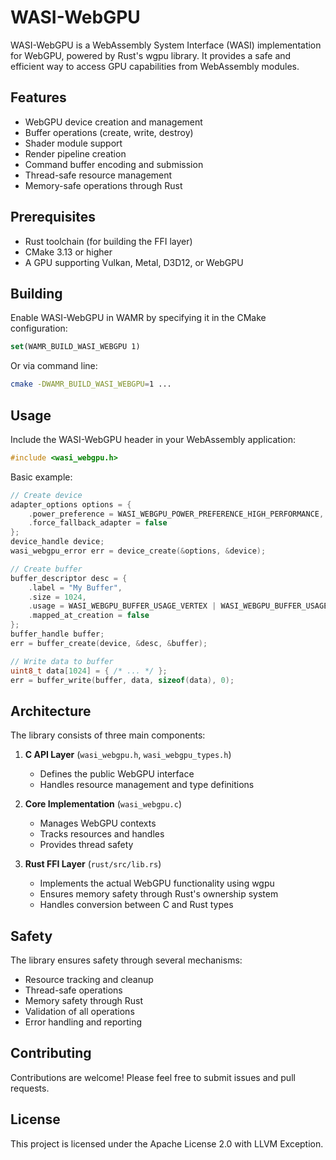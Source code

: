 # WASI-WebGPU

WASI-WebGPU is a WebAssembly System Interface (WASI) implementation for WebGPU, powered by Rust's wgpu library. It provides a safe and efficient way to access GPU capabilities from WebAssembly modules.

## Features

- WebGPU device creation and management
- Buffer operations (create, write, destroy)
- Shader module support
- Render pipeline creation
- Command buffer encoding and submission
- Thread-safe resource management
- Memory-safe operations through Rust

## Prerequisites

- Rust toolchain (for building the FFI layer)
- CMake 3.13 or higher
- A GPU supporting Vulkan, Metal, D3D12, or WebGPU

## Building

Enable WASI-WebGPU in WAMR by specifying it in the CMake configuration:

```cmake
set(WAMR_BUILD_WASI_WEBGPU 1)
```

Or via command line:

```bash
cmake -DWAMR_BUILD_WASI_WEBGPU=1 ...
```

## Usage

Include the WASI-WebGPU header in your WebAssembly application:

```c
#include <wasi_webgpu.h>
```

Basic example:

```c
// Create device
adapter_options options = {
    .power_preference = WASI_WEBGPU_POWER_PREFERENCE_HIGH_PERFORMANCE,
    .force_fallback_adapter = false
};
device_handle device;
wasi_webgpu_error err = device_create(&options, &device);

// Create buffer
buffer_descriptor desc = {
    .label = "My Buffer",
    .size = 1024,
    .usage = WASI_WEBGPU_BUFFER_USAGE_VERTEX | WASI_WEBGPU_BUFFER_USAGE_COPY_DST,
    .mapped_at_creation = false
};
buffer_handle buffer;
err = buffer_create(device, &desc, &buffer);

// Write data to buffer
uint8_t data[1024] = { /* ... */ };
err = buffer_write(buffer, data, sizeof(data), 0);
```

## Architecture

The library consists of three main components:

1. **C API Layer** (`wasi_webgpu.h`, `wasi_webgpu_types.h`)
   - Defines the public WebGPU interface
   - Handles resource management and type definitions

2. **Core Implementation** (`wasi_webgpu.c`)
   - Manages WebGPU contexts
   - Tracks resources and handles
   - Provides thread safety

3. **Rust FFI Layer** (`rust/src/lib.rs`)
   - Implements the actual WebGPU functionality using wgpu
   - Ensures memory safety through Rust's ownership system
   - Handles conversion between C and Rust types

## Safety

The library ensures safety through several mechanisms:

- Resource tracking and cleanup
- Thread-safe operations
- Memory safety through Rust
- Validation of all operations
- Error handling and reporting

## Contributing

Contributions are welcome! Please feel free to submit issues and pull requests.

## License

This project is licensed under the Apache License 2.0 with LLVM Exception.
